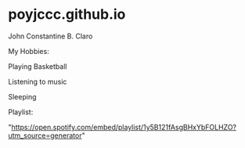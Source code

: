 # poyjccc.github.io
John Constantine B. Claro

My Hobbies:

Playing Basketball

Listening to music

Sleeping

Playlist:

"https://open.spotify.com/embed/playlist/1y5B121fAsgBHxYbFOLHZO?utm_source=generator" 
        
